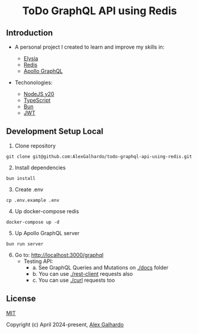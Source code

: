 <div align="center">
  <h1 align="center">ToDo GraphQL API using Redis</a>
</div>

## Introduction

- A personal project I created to learn and improve my skills in:
  - [Elysia](https://elysiajs.com/)
  - [Redis](https://redis.io/)
  - [Apollo GraphQL](https://www.apollographql.com/)

- Techonologies:
  - [NodeJS v20](https://nodejs.org/en)
  - [TypeScript](https://www.typescriptlang.org/)
  - [Bun](https://bun.sh/)
  - [JWT](https://jwt.io/)

## Development Setup Local

1. Clone repository
```
git clone git@github.com:AlexGalhardo/todo-graphql-api-using-redis.git
```

2. Install dependencies
```
bun install
```

3. Create .env
```
cp .env.example .env
```

4. Up docker-compose redis
```
docker-compose up -d
```

5. Up Apollo GraphQL server
```
bun run server
```

6. Go to: [http://localhost:3000/graphql](http://localhost:3000/graphql)
   - Testing API:
      - a. See GraphQL Queries and Mutations on [./docs](./docs/) folder
      - b. You can use [./rest-client](./rest-client) requests also
      - c. You can use [./curl](./curl) requests too


## License

[MIT](http://opensource.org/licenses/MIT)

Copyright (c) April 2024-present, [Alex Galhardo](https://github.com/AlexGalhardo)
